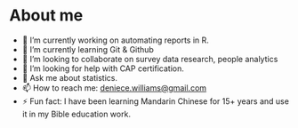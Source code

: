 # About me

- 🔭 I’m currently working on automating reports in R.
- 🌱 I’m currently learning Git & Github
- 👯 I’m looking to collaborate on survey data research, people analytics
- 🤔 I’m looking for help with CAP certification.
- 💬 Ask me about statistics.
- 📫 How to reach me: deniece.williams@gmail.com
- ⚡ Fun fact: I have been learning Mandarin Chinese for 15+ years and use it in my Bible education work.
